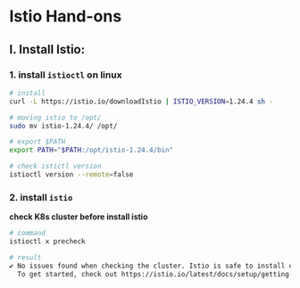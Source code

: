 # Istio Hand-ons

## I. Install Istio:
### 1. install `istioctl` on linux
```bash
# install 
curl -L https://istio.io/downloadIstio | ISTIO_VERSION=1.24.4 sh -

# moving istio to /opt/
sudo mv istio-1.24.4/ /opt/

# export $PATH
export PATH="$PATH:/opt/istio-1.24.4/bin"

# check istictl version
istioctl version --remote=false
```

### 2. install `istio`

**check K8s cluster before install istio**
```bash
# command
istioctl x precheck

# result
✔ No issues found when checking the cluster. Istio is safe to install or upgrade!
  To get started, check out https://istio.io/latest/docs/setup/getting-started/.
```